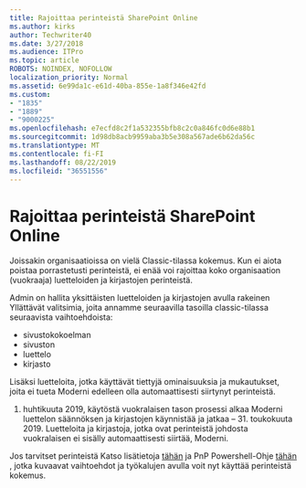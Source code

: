 ```yaml
---
title: Rajoittaa perinteistä SharePoint Online
ms.author: kirks
author: Techwriter40
ms.date: 3/27/2018
ms.audience: ITPro
ms.topic: article
ROBOTS: NOINDEX, NOFOLLOW
localization_priority: Normal
ms.assetid: 6e99da1c-e61d-40ba-855e-1a8f346e42fd
ms.custom:
- "1835"
- "1889"
- "9000225"
ms.openlocfilehash: e7ecfd8c2f1a532355bfb8c2c0a846fc0d6e88b1
ms.sourcegitcommit: 1d98db8acb9959aba3b5e308a567ade6b62da56c
ms.translationtype: MT
ms.contentlocale: fi-FI
ms.lasthandoff: 08/22/2019
ms.locfileid: "36551556"
---
```

# <a name="restrict-sharepoint-online-to-classic-mode"></a>Rajoittaa perinteistä SharePoint Online

Joissakin organisaatioissa on vielä Classic-tilassa kokemus. Kun ei aiota poistaa porrastetusti perinteistä, ei enää voi rajoittaa koko organisaation (vuokraaja) luetteloiden ja kirjastojen perinteistä.

Admin on hallita yksittäisten luetteloiden ja kirjastojen avulla rakeinen Yllättävät valitsimia, joita annamme seuraavilla tasoilla classic-tilassa seuraavista vaihtoehdoista:

- sivustokokoelman
- sivuston
- luettelo
- kirjasto

Lisäksi luetteloita, jotka käyttävät tiettyjä ominaisuuksia ja mukautukset, joita ei tueta Moderni edelleen olla automaattisesti siirtynyt perinteistä.

1. huhtikuuta 2019, käytöstä vuokralaisen tason prosessi alkaa Moderni luettelon säännöksen ja kirjastojen käynnistää ja jatkaa – 31. toukokuuta 2019.  Luetteloita ja kirjastoja, jotka ovat perinteistä johdosta vuokralaisen ei sisälly automaattisesti siirtää, Moderni.

Jos tarvitset perinteistä Katso lisätietoja [tähän](https://techcommunity.microsoft.com/t5/Microsoft-SharePoint-Blog/Delivering-SharePoint-modern-experiences/ba-p/315023) ja PnP Powershell-Ohje [tähän](https://docs.microsoft.com/sharepoint/dev/transform/modernize-userinterface-lists-and-libraries-optout) , jotka kuvaavat vaihtoehdot ja työkalujen avulla voit nyt käyttää perinteistä kokemus.
